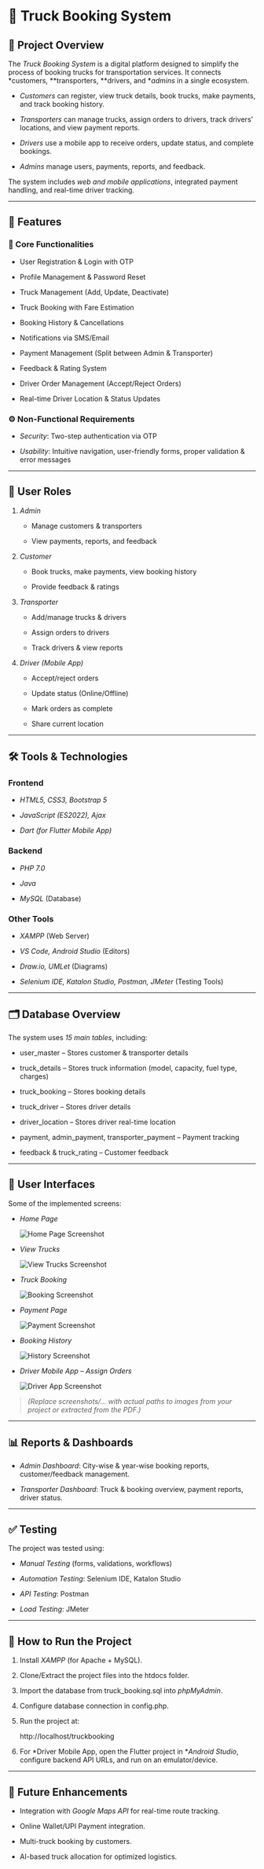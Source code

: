 # 🚚 Truck Booking System  



## 📖 Project Overview  

The *Truck Booking System* is a digital platform designed to simplify the process of booking trucks for transportation services. It connects *customers, **transporters, **drivers, and **admins* in a single ecosystem.  



- *Customers* can register, view truck details, book trucks, make payments, and track booking history.  

- *Transporters* can manage trucks, assign orders to drivers, track drivers’ locations, and view payment reports.  

- *Drivers* use a mobile app to receive orders, update status, and complete bookings.  

- *Admins* manage users, payments, reports, and feedback.  



The system includes *web and mobile applications*, integrated payment handling, and real-time driver tracking.  



---



## 🎯 Features  



### 🔑 Core Functionalities  

- User Registration & Login with OTP  

- Profile Management & Password Reset  

- Truck Management (Add, Update, Deactivate)  

- Truck Booking with Fare Estimation  

- Booking History & Cancellations  

- Notifications via SMS/Email  

- Payment Management (Split between Admin & Transporter)  

- Feedback & Rating System  

- Driver Order Management (Accept/Reject Orders)  

- Real-time Driver Location & Status Updates  



### ⚙ Non-Functional Requirements  

- *Security*: Two-step authentication via OTP  

- *Usability*: Intuitive navigation, user-friendly forms, proper validation & error messages  



---



## 👥 User Roles  



1. *Admin*  

   - Manage customers & transporters  

   - View payments, reports, and feedback  



2. *Customer*  

   - Book trucks, make payments, view booking history  

   - Provide feedback & ratings  



3. *Transporter*  

   - Add/manage trucks & drivers  

   - Assign orders to drivers  

   - Track drivers & view reports  



4. *Driver (Mobile App)*  

   - Accept/reject orders  

   - Update status (Online/Offline)  

   - Mark orders as complete  

   - Share current location  



---



## 🛠 Tools & Technologies  



### Frontend  

- *HTML5, CSS3, Bootstrap 5*  

- *JavaScript (ES2022), Ajax*  

- *Dart (for Flutter Mobile App)*  



### Backend  

- *PHP 7.0*  

- *Java*  

- *MySQL* (Database)  



### Other Tools  

- *XAMPP* (Web Server)  

- *VS Code, Android Studio* (Editors)  

- *Draw.io, UMLet* (Diagrams)  

- *Selenium IDE, Katalon Studio, Postman, JMeter* (Testing Tools)  



---



## 🗂 Database Overview  



The system uses *15 main tables*, including:  

- user_master – Stores customer & transporter details  

- truck_details – Stores truck information (model, capacity, fuel type, charges)  

- truck_booking – Stores booking details  

- truck_driver – Stores driver details  

- driver_location – Stores driver real-time location  

- payment, admin_payment, transporter_payment – Payment tracking  

- feedback & truck_rating – Customer feedback  



---



## 📱 User Interfaces  



Some of the implemented screens:  



- *Home Page*  

  ![Home Page Screenshot](screenshots/home.png)  



- *View Trucks*  

  ![View Trucks Screenshot](screenshots/view_trucks.png)  



- *Truck Booking*  

  ![Booking Screenshot](screenshots/booking.png)  



- *Payment Page*  

  ![Payment Screenshot](screenshots/payment.png)  



- *Booking History*  

  ![History Screenshot](screenshots/history.png)  



- *Driver Mobile App – Assign Orders*  

  ![Driver App Screenshot](screenshots/driver_orders.png)  



> *(Replace screenshots/... with actual paths to images from your project or extracted from the PDF.)*  



---



## 📊 Reports & Dashboards  



- *Admin Dashboard*: City-wise & year-wise booking reports, customer/feedback management.  

- *Transporter Dashboard*: Truck & booking overview, payment reports, driver status.  



---



## ✅ Testing  



The project was tested using:  

- *Manual Testing* (forms, validations, workflows)  

- *Automation Testing*: Selenium IDE, Katalon Studio  

- *API Testing*: Postman  

- *Load Testing*: JMeter  



---



## 🚀 How to Run the Project  



1. Install *XAMPP* (for Apache + MySQL).  

2. Clone/Extract the project files into the htdocs folder.  

3. Import the database from truck_booking.sql into *phpMyAdmin*.  

4. Configure database connection in config.php.  

5. Run the project at:  

   

   http://localhost/truckbooking

     

6. For *Driver Mobile App, open the Flutter project in **Android Studio*, configure backend API URLs, and run on an emulator/device.  



---



## 📌 Future Enhancements  

- Integration with *Google Maps API* for real-time route tracking.  

- Online Wallet/UPI Payment integration.  

- Multi-truck booking by customers.  

- AI-based truck allocation for optimized logistics.